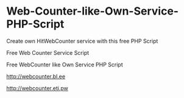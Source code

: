 # Web-Counter-like-Own-Service-PHP-Script
Create own HitWebCounter service with this free PHP Script

Free Web Counter Service Script

Free WebCounter like Own Service PHP Script

http://webcounter.bl.ee

http://webcounter.eti.pw
